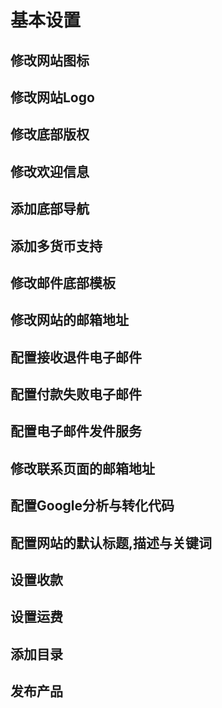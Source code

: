 # 基本设置
## 修改网站图标
## 修改网站Logo
## 修改底部版权
## 修改欢迎信息
## 添加底部导航
## 添加多货币支持
## 修改邮件底部模板
## 修改网站的邮箱地址
## 配置接收退件电子邮件
## 配置付款失败电子邮件
## 配置电子邮件发件服务
## 修改联系页面的邮箱地址
## 配置Google分析与转化代码
## 配置网站的默认标题,描述与关键词
## 设置收款
## 设置运费
## 添加目录
## 发布产品